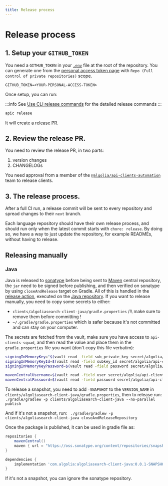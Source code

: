 ```yaml
---
title: Release process
---
```


# Release process

## 1. Setup your `GITHUB_TOKEN`

You need a `GITHUB_TOKEN` in your [`.env`](https://github.com/algolia/api-clients-automation/blob/main/.env.example) file at the root of the repository. You can generate one from the [personal access token page](https://github.com/settings/tokens/new) with `Repo (Full control of private repositories)` scope.

```
GITHUB_TOKEN=<YOUR-PERSONAL-ACCESS-TOKEN>
```

Once setup, you can run:

:::info
See [Use CLI release commands](/docs/contributing/CLI/release-commands) for the detailed release commands
:::

```bash
apic release
```

It will create [a release PR](https://github.com/algolia/api-clients-automation/pull/545).

## 2. Review the release PR.

You need to review the release PR, in two parts:

1.  version changes
2.  CHANGELOGs

You need approval from a member of the [`@algolia/api-clients-automation`](https://github.com/orgs/algolia/teams/api-clients-automation) team to release clients.

## 3. The release process.

After a full CI run, a release commit will be sent to every repository and spread changes to their `next` branch.

Each language repository should have their own release process, and should run only when the latest commit starts with `chore: release`. By doing so, we have a way to just update the repository, for example READMEs, without having to release.

## Releasing manually

### Java

Java is released to [sonatype](https://oss.sonatype.org/) before being sent to [Maven](https://search.maven.org/artifact/com.algolia/algoliasearch-client-java) central repository, the `jar` need to be signed before publishing, and then verified on sonatype by using `closeAndRelease` target on Gradle.
All of this is handled in the [release action](https://github.com/algolia/algoliasearch-client-java/tree/next/.github/workflows/release.yml), executed on the [Java repository](https://github.com/algolia/algoliasearch-client-java).
If you want to release manually, you need to copy some secrets to either:

- `clients/algoliasearch-client-java/gradle.properties` /!\ make sure to remove them before committing !
- `~/.gradle/gradle.properties` which is safer because it's not committed and can stay on your computer.

The secrets are fetched from the vault, make sure you have access to `api-clients-squad`, and then read the value and place them in the `gradle.properties` file you want (don't copy this file verbatim):

```bash
signingInMemoryKey="$(vault read -field sub_private_key secret/algolia/api-clients-squad/maven-signing | awk 'NR == 1 { } 1' ORS='\\n')"
signingInMemoryKeyId=$(vault read -field subkey_id secret/algolia/api-clients-squad/maven-signing)
signingInMemoryKeyPassword=$(vault read -field password secret/algolia/api-clients-squad/maven-signing)

mavenCentralUsername=$(vault read -field user secret/algolia/api-clients-squad/sonatype)
mavenCentralPassword=$(vault read -field password secret/algolia/api-clients-squad/sonatype)
```

To release a snapshot, you need to add `-SNAPSHOT` to the `VERSION_NAME` in `clients/algoliasearch-client-java/gradle.properties`, then to release run:
` ./gradle/gradlew -p clients/algoliasearch-client-java --no-parallel publish`

And if it's not a snapshot, run:
` ./gradle/gradlew -p clients/algoliasearch-client-java closeAndReleaseRepository`

Once the package is published, it can be used in gradle file as:

```gradle
repositories {
    mavenCentral()
    maven { url = "https://oss.sonatype.org/content/repositories/snapshots/" }
}

dependencies {
    implementation 'com.algolia:algoliasearch-client-java:0.0.1-SNAPSHOT'
}
```

If it's not a snapshot, you can ignore the sonatype repository.
